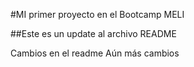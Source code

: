 #MI primer proyecto en el Bootcamp MELI

##Este es un update al archivo README


Cambios en el readme
Aún más cambios